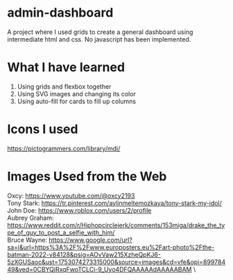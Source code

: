# admin-dashboard
A project where I used grids to create a general dashboard using intermediate html and css. No javascript has been implemented.
# What I have learned
1. Using grids and flexbox together
2. Using SVG images and changing its color
3. Using auto-fill for cards to fill up columns
# Icons I used
https://pictogrammers.com/library/mdi/
# Images Used from the Web
Oxcy: https://www.youtube.com/@oxcy2193 \
Tony Stark: https://tr.pinterest.com/aylinmeltemozkaya/tony-stark-my-idol/ \
John Doe: https://www.roblox.com/users/2/profile \
Aubrey Graham: https://www.reddit.com/r/Hiphopcirclejerk/comments/153miga/drake_the_type_of_guy_to_post_a_selfie_with_him/ \
Bruce Wayne: https://www.google.com/url?sa=i&url=https%3A%2F%2Fwww.europosters.eu%2Fart-photo%2Fthe-batman-2022-v84128&psig=AOvVaw215XzheQpKJ6-5zXGUSaoc&ust=1753074273315000&source=images&cd=vfe&opi=89978449&ved=0CBYQjRxqFwoTCLCi-9_Uyo4DFQAAAAAdAAAAABAM \